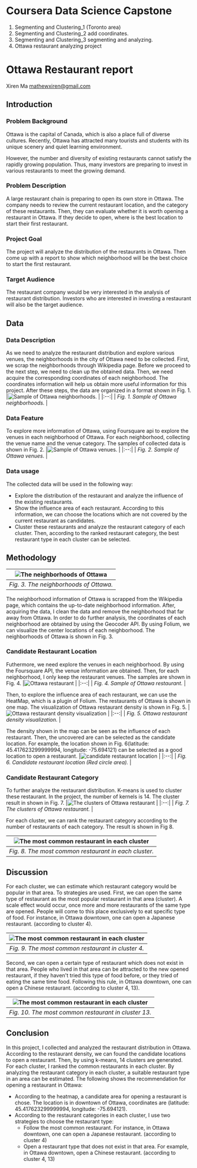 # Coursera Data Science Capstone

1. Segmenting and Clustering_1 (Toronto area)
2. Segmenting and Clustering_2 add coordinates.
3. Segmenting and Clustering_3 segmenting and analyzing.
4. Ottawa restaurant analyzing project


# Ottawa Restaurant report
Xiren Ma
mathewxiren@gmail.com
## Introduction
### Problem Background
Ottawa is the capital of Canada, which is also a place full of diverse cultures. Recently, Ottawa has attracted many tourists and students with its unique scenery and quiet learning environment. 

However, the number and diversity of existing restaurants cannot satisfy the rapidly growing population. Thus, many investors are preparing to invest in various restaurants to meet the growing demand.

### Problem Description
A large restaurant chain is preparing to open its own store in Ottawa. The company needs to review the current restaurant location, and the category of these restaurants. Then, they can evaluate whether it is worth opening a restaurant in Ottawa. If they decide to open, where is the best location to start their first restaurant.

### Project Goal
The project will analyze the distribution of the restaurants in Ottawa. Then come up with a report to show which neighborhood will be the best choice to start the first restaurant.


### Target Audience
The restaurant company would be very interested in the analysis of restaurant distribution. Investors who are interested in investing a restaurant will also be the target audience.


## Data
### Data Description
As we need to analyze the restaurant distribution and explore various venues, the neighborhoods in the city of Ottawa need to be collected. First, we scrap the neighborhoods through Wikipedia page. Before we proceed to the next step, we need to clean up the obtained data. Then, we need acquire the corresponding coordinates of each neighborhood. The coordinates information will help us obtain more useful information for this project. After these steps, the data are organized in a format shown in Fig. 1. 
|![Sample of Ottawa neighborhoods.](img/ottawa1.png) |
|:--:| 
| *Fig. 1. Sample of Ottawa neighborhoods.* |

### Data Feature
To explore more information of Ottawa, using Foursquare api to explore the venues in each neighborhood of Ottawa. For each neighborhood, collecting the venue name and the venue category. The samples of collected data is shown in Fig. 2.
|![Sample of Ottawa venues.](img/ottawa2.png) |
|:--:| 
| *Fig. 2. Sample of Ottawa venues.* |


### Data usage
The collected data will be used in the following way: 
* Explore the distribution of the restaurant and analyze the influence of the existing restaurants. 
* Show the influence area of each restaurant. According to this information, we can choose the locations which are not covered by the current restaurant as candidates.
* Cluster these restaurants and analyze the restaurant category of each cluster. Then, according to the ranked restaurant category, the best restaurant type in each cluster can be selected.


## Methodology
|![The neighborhoods of Ottawa](img/ottawa.png) |
|:--:| 
| *Fig. 3. The neighborhoods of Ottawa.* |
The neighborhood information of Ottawa is scrapped from the Wikipedia page, which contains the up-to-date neighborhood information. After, acquiring the data, I clean the data and remove the neighborhood that far away from Ottawa. In order to do further analysis, the coordinates of each neighborhood are obtained by using the Geocoder API. By using Folium, we can visualize the center locations of each neighborhood. The neighborhoods of Ottawa is shown in Fig. 3.

### Candidate Restaurant Location 
Futhermore, we need explore the venues in each neighborhood. By using the Foursquare API, the venue information are obtained. Then, for each neighborhood, I only keep the restaurant venues. The samples are shown in Fig. 4. 
|![Ottawa restaurant](img/ottawa_restaurant.png) |
|:--:| 
| *Fig. 4. Sample of Ottawa restaurant.* |

Then, to explore the influence area of each restaurant, we can use the HeatMap, which is a plugin of Folium. The restaurants of Ottawa is shown in one map. The visualization of Ottawa restaurant density is shown in Fig. 5. 
|![Ottawa restaurant density visualization](img/heatmap.png) |
|:--:| 
| *Fig. 5. Ottawa restaurant density visualization.* |

 The density shown in the map can be seen as the influence of each restaurant. Then, the uncovered are can be selected as the candidate location. For example, the location shown in Fig. 6(latitude: 45.417623299999994, longitude: -75.694121) can be selected as a good location to open a restaurant.
|![candidate restaurant location](img/candidate.png) |
|:--:| 
| *Fig. 6. Candidate restaurant location (Red circle area).* |

### Candidate Restaurant Category 
To further analyze the restaurant distribution. K-means is used to cluster these restaurant. In the project, the number of kernels is 14. The cluster result in shown in Fig. 7. 
|![The clusters of Ottawa restaurant](img/cluster.png) |
|:--:| 
| *Fig. 7. The clusters of Ottawa restaurant.* |


For each cluster, we can rank the restaurant category according to the number of restaurants of each category. The result is shown in Fig 8.

|![The most common restaurant in each cluster](img/popular_restaurant.png) |
|:--:| 
| *Fig. 8. The most common restaurant in each cluster.* |



## Discussion
For each cluster, we can estimate which restaurant category would be popular in that area. To strategies are used. First, we can open the same type of restaurant as the most popular restaurant in that area (cluster). A scale effect would occur, once more and more restaurants of the same type are opened. People will come to this place exclusively to eat specific type of food. For instance, in Ottawa downtown, one can open a Japanese restaurant. (according to cluster 4).

|![The most common restaurant in each cluster](img/cluster4.png) |
|:--:| 
| *Fig. 9. The most common restaurant in cluster 4.* |


Second, we can open a certain type of restaurant which does not exist in that area. People who lived in that area can be attracted to the new opened restaurant, if they haven't tried this type of food before, or they tried of eating the same time food. Following this rule, in Ottawa downtown, one can open a Chinese restaurant. (according to cluster 4, 13).

|![The most common restaurant in each cluster](img/cluster13.png) |
|:--:| 
| *Fig. 10. The most common restaurant in cluster 13.* |

## Conclusion
In this project, I collected and analyzed the restaurant distribution in Ottawa. According to the restaurant density, we can found the candidate locations to open a restaurant. Then, by using k-means, 14 clusters are generated. For each cluster, I ranked the common restaurants in each cluster. By analyzing the restaurant category in each cluster, a suitable restaurant type in an area can be estimated. The following shows the recommendation for opening a restaurant in Ottawa:

* According to the heatmap, a candidate area for opening a restaurant is chose. The location is in downtown of Ottawa, coordinates are (latitude: 45.417623299999994, longitude: -75.694121).
* According to the restaurant categories in each cluster, I use two strategies to choose the restaurant type:
    - Follow the most common restaurant. For instance, in Ottawa downtown, one can open a Japanese restaurant. (according to cluster 4)
    - Open a restaurant type that does not exist in that area. For example, in Ottawa downtown, open a Chinese restaurant. (according to cluster 4, 13)
